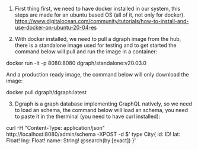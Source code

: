 
1. First thing first, we need to have docker installed in our system, this steps are
made for an ubuntu based OS (all of it, not only for docker).
https://www.digitalocean.com/community/tutorials/how-to-install-and-use-docker-on-ubuntu-20-04-es

2. With docker installed, we need to pull a dgraph image from the hub, there is a standalone image used for testing and to get started the command below will pull and run the image in a container:

docker run -it -p 8080:8080 dgraph/standalone:v20.03.0

And a production ready image, the command below will only download the image:

docker pull dgraph/dgraph:latest

3. Dgraph is a graph database implementing GraphQL natively, so we need to load an schema, the command below will load an schema, you need to paste it in the therminal (you need to have curl installed):

curl -H "Content-Type: application/json" http://localhost:8080/admin/schema -XPOST -d $'
type City{
 id: ID!
 lat: Float!
 lng: Float!
 name: String! @search(by:[exact])
}'


